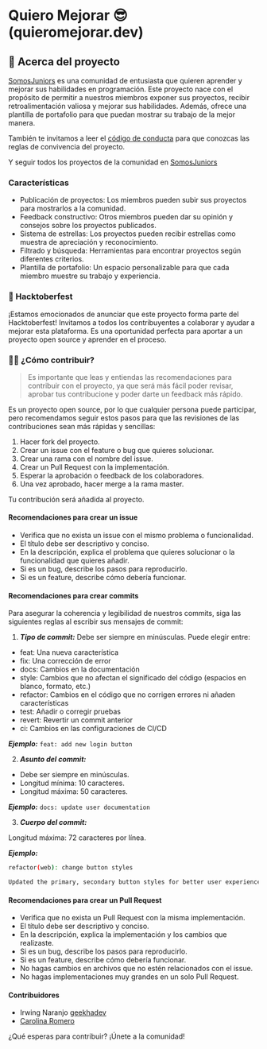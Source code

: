# Quiero Mejorar 😎 (quieromejorar.dev)

## 💁 Acerca del proyecto

[SomosJuniors](https://discord.gg/zyHQ92HR) es una comunidad de entusiasta que quieren aprender y mejorar sus habilidades en programación. Este proyecto nace con el propósito de permitir a nuestros miembros exponer sus proyectos, recibir retroalimentación valiosa y mejorar sus habilidades. Además, ofrece una plantilla de portafolio para que puedan mostrar su trabajo de la mejor manera.

También te invitamos a leer el [código de conducta](./CODE_OF_CONDUCT.md) para que conozcas las reglas de convivencia del proyecto.

Y seguir todos los proyectos de la comunidad en [SomosJuniors](https://discord.gg/zyHQ92HR)

### Características

- Publicación de proyectos: Los miembros pueden subir sus proyectos para mostrarlos a la comunidad.
- Feedback constructivo: Otros miembros pueden dar su opinión y consejos sobre los proyectos publicados.
- Sistema de estrellas: Los proyectos pueden recibir estrellas como muestra de apreciación y reconocimiento.
- Filtrado y búsqueda: Herramientas para encontrar proyectos según diferentes criterios.
- Plantilla de portafolio: Un espacio personalizable para que cada miembro muestre su trabajo y experiencia.

### 🎃 Hacktoberfest

¡Estamos emocionados de anunciar que este proyecto forma parte del Hacktoberfest! Invitamos a todos los contribuyentes a colaborar y ayudar a mejorar esta plataforma. Es una oportunidad perfecta para aportar a un proyecto open source y aprender en el proceso.

### 👩‍💻 ¿Cómo contribuir?

> Es importante que leas y entiendas las recomendaciones para contribuir con el proyecto, ya que será más fácil poder revisar, aprobar tus contribucione y poder darte un feedback más rápido.

Es un proyecto open source, por lo que cualquier persona puede participar, pero recomendamos seguir estos pasos para que las revisiones de las contribuciones sean más rápidas y sencillas:

1. Hacer fork del proyecto.
2. Crear un issue con el feature o bug que quieres solucionar.
3. Crear una rama con el nombre del issue.
3. Crear un Pull Request con la implementación.
4. Esperar la aprobación o feedback de los colaboradores.
5. Una vez aprobado, hacer merge a la rama master.

Tu contribución será añadida al proyecto.

#### Recomendaciones para crear un issue

- Verifica que no exista un issue con el mismo problema o funcionalidad.
- El título debe ser descriptivo y conciso.
- En la descripción, explica el problema que quieres solucionar o la funcionalidad que quieres añadir.
- Si es un bug, describe los pasos para reproducirlo.
- Si es un feature, describe cómo debería funcionar.

#### Recomendaciones para crear commits

Para asegurar la coherencia y legibilidad de nuestros commits, siga las siguientes reglas al escribir sus mensajes de commit:

1. ***Tipo de commit:*** Debe ser siempre en minúsculas. Puede elegir entre:

- feat: Una nueva característica
- fix: Una corrección de error
- docs: Cambios en la documentación
- style: Cambios que no afectan el significado del código (espacios en blanco, formato, etc.)
- refactor: Cambios en el código que no corrigen errores ni añaden características
- test: Añadir o corregir pruebas
- revert: Revertir un commit anterior
- ci: Cambios en las configuraciones de CI/CD

***Ejemplo:*** `feat: add new login button`

2. ***Asunto del commit:***

- Debe ser siempre en minúsculas.
- Longitud mínima: 10 caracteres.
- Longitud máxima: 50 caracteres.

***Ejemplo:*** `docs: update user documentation`

3. ***Cuerpo del commit:***

Longitud máxima: 72 caracteres por línea.

***Ejemplo:***

```bash
refactor(web): change button styles

Updated the primary, secondary button styles for better user experience
```

#### Recomendaciones para crear un Pull Request

- Verifica que no exista un Pull Request con la misma implementación.
- El título debe ser descriptivo y conciso.
- En la descripción, explica la implementación y los cambios que realizaste.
- Si es un bug, describe los pasos para reproducirlo.
- Si es un feature, describe cómo debería funcionar.
- No hagas cambios en archivos que no estén relacionados con el issue.
- No hagas implementaciones muy grandes en un solo Pull Request.

#### Contribuidores

- Irwing Naranjo [geekhadev](https://www.linkedin.com/in/geekhadev)
- [Carolina Romero](https://www.linkedin.com/in/carolina-romero-c)

¿Qué esperas para contribuir? ¡Únete a la comunidad!
